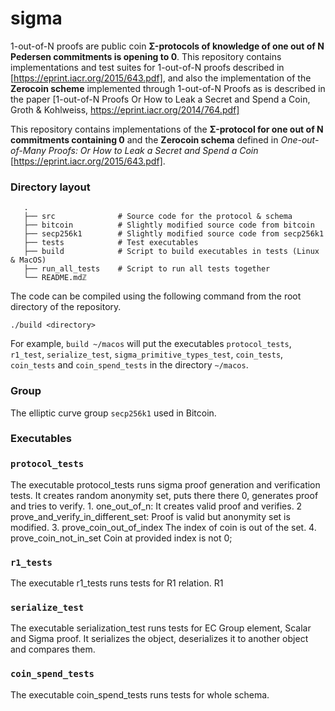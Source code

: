 # sigma

1-out-of-N proofs are public coin **Σ-protocols of knowledge of one out of N Pedersen commitments is opening to 0**.
This repository contains implementations and test suites for 1-out-of-N proofs described in [https://eprint.iacr.org/2015/643.pdf],
and also  the implementation of the **Zerocoin scheme** implemented through 1-out-of-N Proofs as is described in the paper  [1-out-of-N Proofs  Or How to Leak a Secret and Spend a Coin, Groth & Kohlweiss, https://eprint.iacr.org/2014/764.pdf]

This repository contains implementations of the **Σ-protocol for one out of N commitments containing 0** and
the **Zerocoin schema**  defined in *One-out-of-Many Proofs: Or How to Leak a Secret and Spend a Coin* [https://eprint.iacr.org/2015/643.pdf].

### Directory layout

````
   .
   ├── src              # Source code for the protocol & schema
   ├── bitcoin          # Slightly modified source code from bitcoin
   ├── secp256k1        # Slightly modified source code from secp256k1
   ├── tests            # Test executables
   ├── build            # Script to build executables in tests (Linux & MacOS)
   ├── run_all_tests    # Script to run all tests together
   └── README.mdℤ
````


The code can be compiled using the following command from the root directory of the repository.

``./build <directory>``

For example, ``build ~/macos`` will put the executables ``protocol_tests``, ``r1_test``, ``serialize_test``, ``sigma_primitive_types_test``, ``coin_tests``, ``coin_tests`` and ``coin_spend_tests`` in the directory ``~/macos``.


### Group

 The elliptic curve group ``secp256k1`` used in Bitcoin.

### Executables

### ``protocol_tests``

The executable protocol_tests runs sigma proof generation and verification tests. It creates random anonymity set, puts there there 0, generates proof and tries to verify.
    1. one_out_of_n:                        It creates valid proof and verifies.
    2  prove_and_verify_in_different_set:   Proof is valid but anonymity set is modified.
    3. prove_coin_out_of_index              The index of coin is out of the set.
    4. prove_coin_not_in_set                Coin at provided index is not 0;

### ``r1_tests``

The executable r1_tests runs tests for R1 relation. R1

### ``serialize_test``

The executable serialization_test runs tests for EC Group element, Scalar and Sigma proof. It serializes the object, deserializes it to another object and compares them.

### ``coin_spend_tests``

The executable coin_spend_tests runs tests for whole schema.

````
